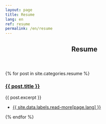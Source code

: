 ```yaml
---
layout: page
title: Resume
lang: en
ref: resume
permalink: /en/resume
---
```


<section>
	<header class="major">
		<h2>Resume</h2>
	</header>
	<div class="posts">
	{% for post in site.categories.resume %}
		<article>
			<a href="{{ site.baseurl }}{{ post.url }}" class="image"><img src="{{ post.image }}" alt="" /></a>
			<h3><a href="{{ site.baseurl }}{{ post.url }}">{{ post.title }}</a></h3>
			<p>{{ post.excerpt }}</p>
			<ul class="actions">
				<li><a href="{{ post.url }}" class="button">{{ site.data.labels.read-more[page.lang] }}</a></li>
			</ul>
		</article>
	{% endfor %}
	</div>
</section>
